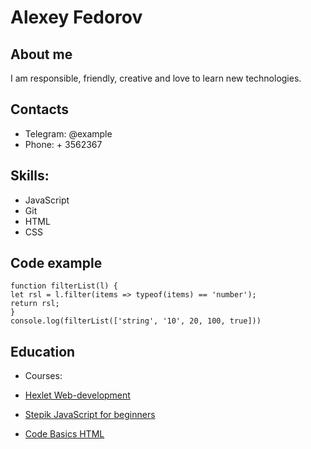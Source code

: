 # Alexey Fedorov

## About me
I am responsible, friendly, creative and love to learn new technologies.

## Contacts
* Telegram: @example
* Phone: + 3562367
## Skills:
* JavaScript
* Git
* HTML
* CSS

## Code example
```
function filterList(l) {
let rsl = l.filter(items => typeof(items) == 'number');
return rsl;
}
console.log(filterList(['string', '10', 20, 100, true]))
```
## Education
* Courses:
* [Hexlet Web-development](https://ru.hexlet.io/programs/web-development-free)

* [Stepik JavaScript for beginners](https://stepik.org/course/180784/syllabus)
* [Code Basics HTML](https://code-basics.com/ru/languages/html)